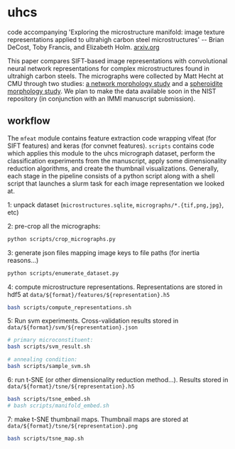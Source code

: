# uhcs

code accompanying 'Exploring the microstructure manifold: image texture representations applied to ultrahigh carbon steel microstructures' -- Brian DeCost, Toby Francis, and Elizabeth Holm. [arxiv.org](http://arxiv.org/abs/1702.01117)

This paper compares SIFT-based image representations with convolutional neural network representations for complex microstructures found in ultrahigh carbon steels.
The micrographs were collected by Matt Hecht at CMU through two studies: [a network morphology study](https://scholar.google.com/scholar?oi=bibs&cluster=16995291491472547776&btnI=1&hl=en) and a [spheroidite morphology study](https://dx.doi.org/10.1007/s11661-017-4012-2).
We plan to make the data available soon in the NIST repository (in conjunction with an IMMI manuscript submission).

## workflow
The `mfeat` module contains feature extraction code wrapping vlfeat (for SIFT features) and keras (for convnet features).
`scripts` contains code which applies this module to the uhcs micrograph dataset, perform the classification experiments from the manuscript, apply some dimensionality reduction algorithms, and create the thumbnail visualizations. Generally, each stage in the pipeline consists of a python script along with a shell script that launches a slurm task for each image representation we looked at.

1: unpack dataset (`microstructures.sqlite`, `micrographs/*.{tif,png,jpg}`, etc)

2: pre-crop all the micrographs:
```sh
python scripts/crop_micrographs.py
```
3: generate json files mapping image keys to file paths (for inertia reasons...)
```sh
python scripts/enumerate_dataset.py
```

4: compute microstructure representations.
Representations are stored in hdf5 at `data/${format}/features/${representation}.h5`
```sh
bash scripts/compute_representations.sh
```

5: Run svm experiments. Cross-validation results stored in `data/${format}/svm/${representation}.json`
```sh
# primary microconstituent:
bash scripts/svm_result.sh

# annealing condition:
bash scripts/sample_svm.sh
```

6: run t-SNE (or other dimensionality reduction method...). Results stored in `data/${format}/tsne/${representation}.h5`
```sh
bash scripts/tsne_embed.sh
# bash scripts/manifold_embed.sh
```

7: make t-SNE thumbnail maps. Thumbnail maps are stored at `data/${format}/tsne/${representation}.png`
```sh
bash scripts/tsne_map.sh
```
